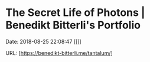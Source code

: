 # The Secret Life of Photons | Benedikt Bitterli&#039;s Portfolio

Date: 2018-08-25 22:08:47
[[]]

URL: [https://benedikt-bitterli.me/tantalum/]
